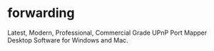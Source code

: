 # forwarding
Latest, Modern, Professional, Commercial Grade UPnP Port Mapper Desktop Software for Windows and Mac.
